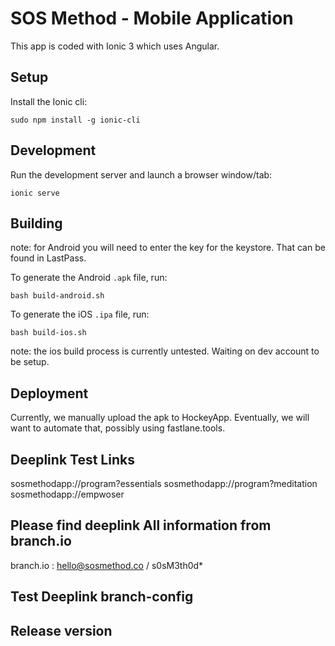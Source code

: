 # SOS Method - Mobile Application

This app is coded with Ionic 3 which uses Angular.

## Setup

Install the Ionic cli:

```
sudo npm install -g ionic-cli
```

## Development

Run the development server and launch a browser window/tab:

```
ionic serve
```

## Building

note: for Android you will need to enter the key for the keystore. That can be found in LastPass.

To generate the Android `.apk` file, run:

```
bash build-android.sh
```

To generate the iOS `.ipa` file, run:

```
bash build-ios.sh
```
note: the ios build process is currently untested. Waiting on dev account to be setup.

## Deployment

Currently, we manually upload the apk to HockeyApp. Eventually, we will want to automate that, possibly using fastlane.tools.

## Deeplink Test Links
sosmethodapp://program?essentials
sosmethodapp://program?meditation
sosmethodapp://empwoser


## Please find deeplink All information from branch.io

branch.io : hello@sosmethod.co / s0sM3th0d* 

## Test Deeplink branch-config

<branch-config>
    <branch-key value="key_test_ehDYRW8JsKse8MgRws7lOenkCCm8nFxD" />
    <uri-scheme value="sos2alliedcode" />
    <link-domain value="sos2alliedcode.test-app.link" />
    <ios-team-release value="R38BH6KHNX" />
</branch-config>

## Release version

<branch-config>
    <branch-key value="key_live_kny9S18MEVso2OdUrq4mUjadFFa0mxsO" />
    <uri-scheme value="sos2alliedcode" />
    <link-domain value="sos2alliedcode.app.link" />
    <ios-team-release value="R38BH6KHNX" />
</branch-config>




